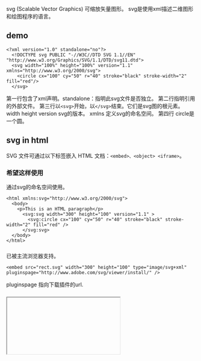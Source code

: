 svg (Scalable Vector Graphics)
可缩放矢量图形。
svg是使用xml描述二维图形和绘图程序的语言。

## demo

```
<?xml version="1.0" standalone="no"?>
  <!DOCTYPE svg PUBLIC "-//W3C//DTD SVG 1.1//EN" "http://www.w3.org/Graphics/SVG/1.1/DTD/svg11.dtd">
  <svg width="100%" height="100%" version="1.1" xmlns="http://www.w3.org/2000/svg">
    <circle cx="100" cy="50" r="40" stroke="black" stroke-width="2" fill="red"/>
  </svg>
```

第一行包含了xml声明。standalone：指明此svg文件是否独立。
第二行指明引用的外部文件。
第三行以`<svg>`开始，以`</svg>`结束。它们是svg图的根元素。
  width
  height
  version svg的版本。
  xmlns 定义svg的命名空间。
第四行 circle是一个圆。

## svg in html

SVG 文件可通过以下标签嵌入 HTML 文档：`<embed>、<object> <iframe>`。

### 希望这样使用

通过svg的命名空间使用。

```
<html xmlns:svg="http://www.w3.org/2000/svg">
  <body>
    <p>This is an HTML paragraph</p>
      <svg:svg width="300" height="100" version="1.1" >
        <svg:circle cx="100" cy="50" r="40" stroke="black" stroke-width="2" fill="red" />
      </svg:svg>
  </body>
</html>
```

### <embed>

已被主流浏览器支持。
```
<embed src="rect.svg" width="300" height="100" type="image/svg+xml" pluginspage="http://www.adobe.com/svg/viewer/install/" />
```
pluginspage 指向下载插件的url.

### <iframe>

可在大部分浏览器中工作
```
<iframe src="rect.svg" width="300" height="100"></iframe>
```

### <object>

```
<object data="rect.svg" width="300" height="100" type="image/svg+xml" codebase="http://www.adobe.com/svg/viewer/install/" />
```
codebase属性指向下载插件的url.






